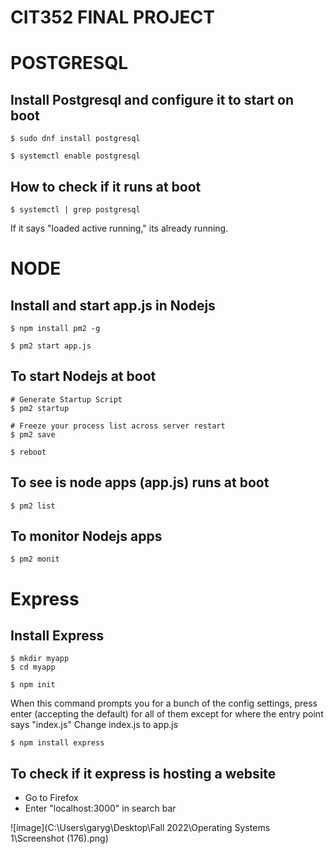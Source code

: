 # CIT352 FINAL PROJECT
# POSTGRESQL
## Install Postgresql and configure it to start on boot
```
$ sudo dnf install postgresql

$ systemctl enable postgresql
```
## How to check if it runs at boot
```
$ systemctl | grep postgresql
```
If it says "loaded active running," its already running.
# NODE
## Install and start app.js in Nodejs
```
$ npm install pm2 -g

$ pm2 start app.js
```

## To start Nodejs at boot
```
# Generate Startup Script
$ pm2 startup

# Freeze your process list across server restart
$ pm2 save

$ reboot
```
## To see is node apps (app.js) runs at boot
```
$ pm2 list
```
## To monitor Nodejs apps
```
$ pm2 monit
```
# Express
## Install Express

```
$ mkdir myapp
$ cd myapp

$ npm init
```
When this command prompts you for a bunch of the config settings, press enter (accepting the default) for all of them except for where the entry point says "index.js"
Change index.js to app.js
```
$ npm install express
```



## To check if it express is hosting a website
 - Go to Firefox
 - Enter "localhost:3000" in search bar



![image](C:\Users\garyg\Desktop\Fall 2022\Operating Systems 1\Screenshot (176).png)
